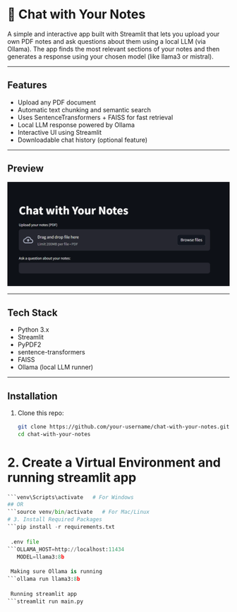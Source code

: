 # 🧠 Chat with Your Notes

A simple and interactive app built with Streamlit that lets you upload your own PDF notes and ask questions about them using a local LLM (via Ollama). The app finds the most relevant sections of your notes and then generates a response using your chosen model (like llama3 or mistral).

---

## Features

- Upload any PDF document
- Automatic text chunking and semantic search
- Uses SentenceTransformers + FAISS for fast retrieval
- Local LLM response powered by Ollama
- Interactive UI using Streamlit
- Downloadable chat history (optional feature)

---

## Preview

![App Preview](Interface.png) 

---

## Tech Stack

- Python 3.x
- Streamlit
- PyPDF2
- sentence-transformers
- FAISS
- Ollama (local LLM runner)

---

## Installation

1. Clone this repo:
   ```bash
   git clone https://github.com/your-username/chat-with-your-notes.git
   cd chat-with-your-notes
# 2. Create a Virtual Environment and running streamlit app 

```python -m venv venv
```venv\Scripts\activate   # For Windows
## OR
```source venv/bin/activate   # For Mac/Linux
# 3. Install Required Packages
```pip install -r requirements.txt

 .env file
```OLLAMA_HOST=http://localhost:11434
   MODEL=llama3:8b

 Making sure Ollama is running 
```ollama run llama3:8b

 Running streamlit app
```streamlit run main.py


